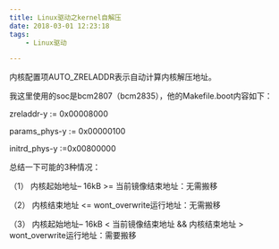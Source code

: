 ```yaml
---
title: Linux驱动之kernel自解压
date: 2018-03-01 12:23:18
tags:
	- Linux驱动

---
```




内核配置项AUTO_ZRELADDR表示自动计算内核解压地址。

我这里使用的soc是bcm2807（bcm2835），他的Makefile.boot内容如下：

zreladdr-y            := 0x00008000

params_phys-y         := 0x00000100

initrd_phys-y        :=0x00800000



总结一下可能的3种情况：

（1）      内核起始地址– 16kB >= 当前镜像结束地址：无需搬移

（2）      内核结束地址 <= wont_overwrite运行地址：无需搬移

（3）      内核起始地址– 16kB < 当前镜像结束地址 && 内核结束地址 > wont_overwrite运行地址：需要搬移